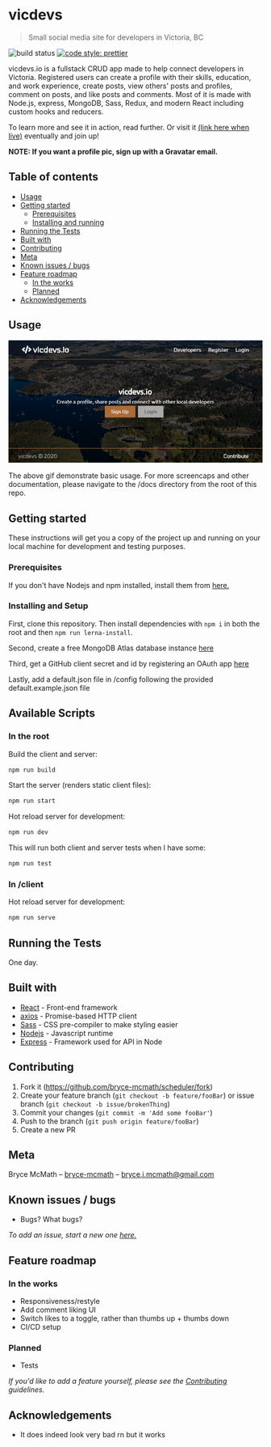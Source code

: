 # vicdevs

> Small social media site for developers in Victoria, BC

<!-- Badges -->

![build status](https://codebuild.us-east-2.amazonaws.com/badges?uuid=eyJlbmNyeXB0ZWREYXRhIjoicnYxK01oa1kzY210dUlyZE1mRVVpMWJ2M09LZm9ZTTNjTFZueEFNczNVaUpEY05tUFhPSSt2SUV4Y0RTT3JPZW1TeURXeTk5MXdoejlFWC9jRVJmUzdBPSIsIml2UGFyYW1ldGVyU3BlYyI6IlpSRnBtTjMraEpDcld6Y1YiLCJtYXRlcmlhbFNldFNlcmlhbCI6MX0%3D&branch=master)
[![code style: prettier](https://img.shields.io/badge/code_style-prettier-ff69b4.svg)](https://github.com/prettier/prettier)

vicdevs.io is a fullstack CRUD app made to help connect developers in Victoria. Registered users can create a profile with their skills, education, and work experience, create posts, view others' posts and profiles, comment on posts, and like posts and comments. Most of it is made with Node.js, express, MongoDB, Sass, Redux, and modern React including custom hooks and reducers.

To learn more and see it in action, read further. Or visit it [(link here when live)](http://vicdevs.io) eventually and join up!

**NOTE: If you want a profile pic, sign up with a Gravatar email.**

## Table of contents

- [Usage](#usage)
- [Getting started](#getting-started)
  - [Prerequisites](#prerequisites)
  - [Installing and running](#installing-and-running)
- [Running the Tests](#running-the-tests)
- [Built with](#built-with)
- [Contributing](#contributing)
- [Meta](#meta)
- [Known issues / bugs](#known-issues-/-bugs)
- [Feature roadmap](#feature-roadmap)
  - [In the works](#in-the-works)
  - [Planned](#planned)
- [Acknowledgements](#acknowledgements)

## Usage

<!-- Gif -->

![vicdevs](https://raw.githubusercontent.com/bryce-mcmath/vicdevs/master/docs/screenshot.PNG)

The above gif demonstrate basic usage. For more screencaps and other documentation, please navigate to the /docs directory from the root of this repo.

## Getting started

These instructions will get you a copy of the project up and running on your local machine for development and testing purposes.

### Prerequisites

If you don't have Nodejs and npm installed, install them from [here.](https://nodejs.org/en/)

### Installing and Setup

First, clone this repository. Then install dependencies with `npm i` in both the root and then `npm run lerna-install`.

Second, create a free MongoDB Atlas database instance [here](https://docs.atlas.mongodb.com/tutorial/deploy-free-tier-cluster/)

Third, get a GitHub client secret and id by registering an OAuth app [here](https://github.com/settings/developers)

Lastly, add a default.json file in /config following the provided default.example.json file

## Available Scripts

### In the root

Build the client and server:

```sh
npm run build
```

Start the server (renders static client files):

```sh
npm run start
```

Hot reload server for development:

```sh
npm run dev
```

This will run both client and server tests when I have some:

```sh
npm run test
```

### In /client

Hot reload server for development:

```sh
npm run serve
```

## Running the Tests

One day.

## Built with

- [React]() - Front-end framework
- [axios](https://github.com/axios/axios) - Promise-based HTTP client
- [Sass](https://sass-lang.com/) - CSS pre-compiler to make styling easier
- [Nodejs](https://nodejs.org/en/) - Javascript runtime
- [Express](https://expressjs.com/) - Framework used for API in Node

## Contributing

1. Fork it (<https://github.com/bryce-mcmath/scheduler/fork>)
2. Create your feature branch (`git checkout -b feature/fooBar`) or issue branch (`git checkout -b issue/brokenThing`)
3. Commit your changes (`git commit -m 'Add some fooBar'`)
4. Push to the branch (`git push origin feature/fooBar`)
5. Create a new PR

## Meta

Bryce McMath – [bryce-mcmath](https://github.com/bryce-mcmath) – bryce.j.mcmath@gmail.com

## Known issues / bugs

- Bugs? What bugs?

_To add an issue, start a new one [here.](https://github.com/bryce-mcmath/scheduler/issues)_

## Feature roadmap

### In the works

- Responsiveness/restyle
- Add comment liking UI
- Switch likes to a toggle, rather than thumbs up + thumbs down
- CI/CD setup

### Planned

- Tests

_If you'd like to add a feature yourself, please see the [Contributing](#contributing) guidelines._

## Acknowledgements

- It does indeed look very bad rn but it works
